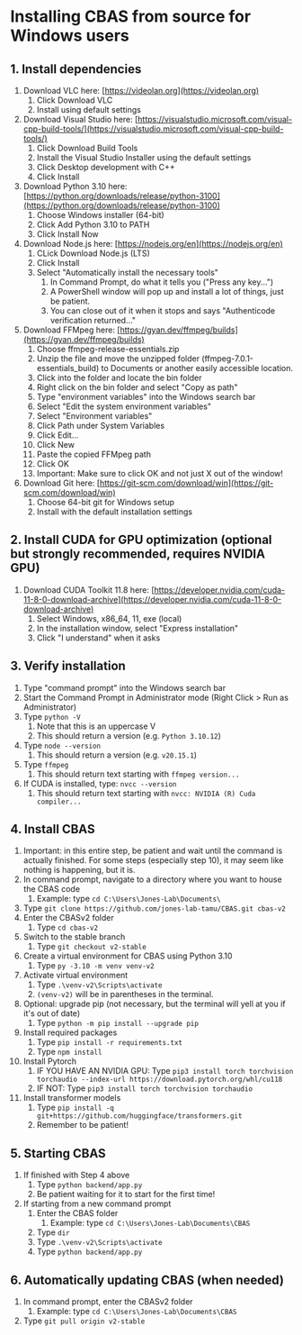 # Installing CBAS from source for Windows users

## 1. Install dependencies
   1. Download VLC here: [https://videolan.org](https://videolan.org)
      1. Click Download VLC
      2. Install using default settings
   2. Download Visual Studio here: [https://visualstudio.microsoft.com/visual-cpp-build-tools/](https://visualstudio.microsoft.com/visual-cpp-build-tools/)
      1. Click Download Build Tools
      2. Install the Visual Studio Installer using the default settings
      3. Click Desktop development with C++
      4. Click Install
   3. Download Python 3.10 here: [https://python.org/downloads/release/python-3100](https://python.org/downloads/release/python-3100)
      1. Choose Windows installer (64-bit)
      2. Click Add Python 3.10 to PATH
      3. Click Install Now
   4. Download Node.js here: [https://nodejs.org/en](https://nodejs.org/en)
      1. CLick Download Node.js (LTS)
      2. Click Install
      3. Select "Automatically install the necessary tools"
         1. In Command Prompt, do what it tells you ("Press any key...")
         2. A PowerShell window will pop up and install a lot of things, just be patient.
         3. You can close out of it when it stops and says "Authenticode verification returned..."
   5. Download FFMpeg here: [https://gyan.dev/ffmpeg/builds](https://gyan.dev/ffmpeg/builds)
      1. Choose ffmpeg-release-essentials.zip
      2. Unzip the file and move the unzipped folder (ffmpeg-7.0.1-essentials_build) to Documents or another easily accessible location.
      3. Click into the folder and locate the bin folder
      4. Right click on the bin folder and select "Copy as path"
      5. Type "environment variables" into the Windows search bar
      6. Select "Edit the system environment variables"
      7. Select "Environment variables"
      8. Click Path under System Variables
      9. Click Edit...
      10. Click New
      11. Paste the copied FFMpeg path
      12. Click OK
      13. Important: Make sure to click OK and not just X out of the window!
  1.  Download Git here: [https://git-scm.com/download/win](https://git-scm.com/download/win)
         1.  Choose 64-bit git for Windows setup
         2.  Install with the default installation settings

## 2. Install CUDA for GPU optimization (optional but **strongly** recommended, requires NVIDIA GPU)
   1. Download CUDA Toolkit 11.8 here: [https://developer.nvidia.com/cuda-11-8-0-download-archive](https://developer.nvidia.com/cuda-11-8-0-download-archive)
      1. Select Windows, x86_64, 11, exe (local)
      2. In the installation window, select "Express installation"
      3. Click "I understand" when it asks

## 3. Verify installation
   1. Type "command prompt" into the Windows search bar
   2. Start the Command Prompt in Administrator mode (Right Click > Run as Administrator)
   3. Type `python -V`
      1. Note that this is an uppercase V
      2. This should return a version (e.g. `Python 3.10.12`)
   4. Type `node --version`
      1. This should return a version (e.g. `v20.15.1`)
   5. Type `ffmpeg`
      1. This should return text starting with `ffmpeg version...`
   6. If CUDA is installed, type: `nvcc --version`
      1. This should return text starting with `nvcc: NVIDIA (R) Cuda compiler...`

## 4. Install CBAS
   1. Important: in this entire step, be patient and wait until the command is actually finished. For some steps (especially step 10), it may seem like nothing is happening, but it is.
   2. In command prompt, navigate to a directory where you want to house the CBAS code
      1. Example: type `cd C:\Users\Jones-Lab\Documents\`
   3. Type `git clone https://github.com/jones-lab-tamu/CBAS.git cbas-v2`
   4. Enter the CBASv2 folder
      1. Type `cd cbas-v2`
   5. Switch to the stable branch
      1. Type `git checkout v2-stable`
   5. Create a virtual environment for CBAS using Python 3.10
      1. Type `py -3.10 -m venv venv-v2`
   6. Activate virtual environment
      1. Type `.\venv-v2\Scripts\activate`
      2. `(venv-v2)` will be in parentheses in the terminal.
   7. Optional: upgrade pip (not necessary, but the terminal will yell at you if it's out of date)
      1. Type `python -m pip install --upgrade pip`
   8. Install required packages
      1. Type `pip install -r requirements.txt`
      2. Type `npm install`
   9. Install Pytorch
      1.  IF YOU HAVE AN NVIDIA GPU: Type `pip3 install torch torchvision torchaudio --index-url https://download.pytorch.org/whl/cu118`
	  2.  IF NOT: Type `pip3 install torch torchvision torchaudio`
  1.  Install transformer models
      1.  Type `pip install -q git+https://github.com/huggingface/transformers.git`
      2.  Remember to be patient!

## 5. Starting CBAS
   1. If finished with Step 4 above
      1. Type `python backend/app.py`
      2. Be patient waiting for it to start for the first time!
   2. If starting from a new command prompt
      1. Enter the CBAS folder
         1. Example: type `cd C:\Users\Jones-Lab\Documents\CBAS`
      2. Type `dir`
      3. Type `.\venv-v2\Scripts\activate`
      4. Type `python backend/app.py`
   
## 6. Automatically updating CBAS (when needed)
   1. In command prompt, enter the CBASv2 folder
      1. Example: type `cd C:\Users\Jones-Lab\Documents\CBAS`
   2. Type `git pull origin v2-stable`


